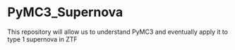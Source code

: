 # PyMC3_Supernova
This repository will allow us to understand PyMC3 and eventually apply it to type 1 supernova in ZTF
